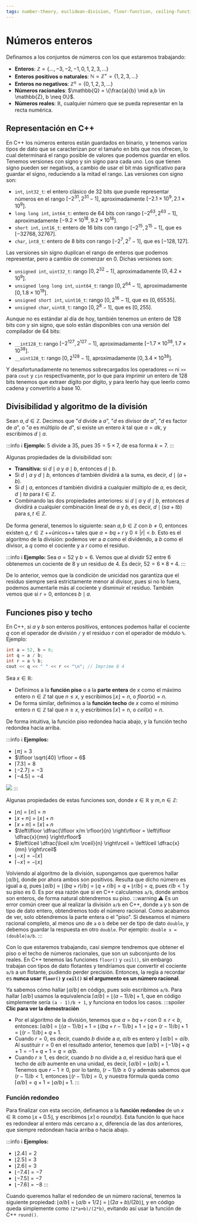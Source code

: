 ```yaml
---
tags: number-theory, euclidean-division, floor-function, ceiling-function
---
```


# Números enteros

Definamos a los conjuntos de números con los que estaremos trabajando:
- **Enteros**: $\mathbb{Z} = \{\ldots, -3, -2, -1, 0, 1, 2, 3, \ldots\}$
- **Enteros positivos o naturales**: $\mathbb{N} = \mathbb{Z}^+ = \{1, 2, 3, \ldots\}$
- **Enteros no negativos**: $\mathbb{Z}^\geq = \{0, 1, 2, 3, \ldots\}$
- **Números racionales**: $\mathbb{Q} = \{\frac{a}{b} \mid a,b \in \mathbb{Z}, b \neq 0\}$.
- **Números reales**: $\mathbb{R}$, cualquier número que se pueda representar en la recta numérica.

## Representación en C++
En C++ los números enteros están guardados en binario, y tenemos varios tipos de dato que se caracterizan por el tamaño en bits que nos ofrecen, lo cual determinará el rango posible de valores que podemos guardar en ellos. Tenemos versiones con signo y sin signo para cada uno. Los que tienen signo pueden ser negativos, a cambio de usar el bit más significativo para guardar el signo, reduciendo a la mitad el rango. Las versiones con signo son:
- `int`, `int32_t`: el entero clásico de 32 bits que puede representar números en el rango $[-2^{31}, 2^{31}-1]$, aproximadamente $[-2.1 \times 10^9, 2.1 \times 10^9]$.
- `long long int`, `int64_t`: entero de 64 bits con rango $[-2^{63}, 2^{63}-1]$, aproximadamente $[-9.2 \times 10^{18}, 9.2 \times 10^{18}]$.
- `short int`, `int16_t`: entero de 16 bits con rango $[-2^{15}, 2^{15}-1]$, que es $[-32768, 32767]$.
- `char`, `int8_t`: entero de 8 bits con rango $[-2^7, 2^7-1]$, que es $[-128, 127]$.

Las versiones sin signo duplican el rango de enteros que podemos representar, pero a cambio de comenzar en $0$.  Dichas versiones son:
- `unsigned int`, `uint32_t`: rango $[0, 2^{32}-1]$, aproximadamente $[0, 4.2 \times 10^9]$.
- `unsigned long long int`, `uint64_t`: rango $[0, 2^{64}-1]$, aproximadamente $[0, 1.8 \times 10^{19}]$.
- `unsigned short int`, `uint16_t`: rango $[0, 2^{16}-1]$, que es $[0, 65535]$.
- `unsigned char`, `uint8_t`: rango $[0, 2^8-1]$, que es $[0, 255]$.

Aunque no es estándar al día de hoy, también tenemos un entero de 128 bits con y sin signo, que solo están disponibles con una versión del compilador de 64 bits:
- `__int128_t`: rango $[-2^{127}, 2^{127}-1]$, aproximadamente $[-1.7 \times 10^{38}, 1.7 \times 10^{38}]$.
- `__uint128_t`: rango $[0, 2^{128}-1]$, aproximadamente $[0, 3.4 \times 10^{38}]$.

Y desafortunadamente no tenemos sobrecargados los operadores ``<<`` ni ``>>`` para ``cout`` y ``cin`` respectivamente, por lo que para imprimir un entero de 128 bits tenemos que extraer dígito por dígito, y para leerlo hay que leerlo como cadena y convertirlo a base 10.

## Divisibilidad y algoritmo de la división
Sean $a, d \in \mathbb{Z}$. Decimos que "$d$ divide a $a$", "$d$ es divisor de $a$", "$d$ es factor de $a$", o "$a$ es múltiplo de $d$", si existe un entero $k$ tal que $a=dk$, y escribimos $d \mid a$.

:::info
:information_source: **Ejemplo:** $5$ divide a $35$, pues $35 = 5 \times 7$, de esa forma $k=7$.
:::

Algunas propiedades de la divisibilidad son:
- **Transitiva:** si $d \mid a$ y $a \mid b$, entonces $d \mid b$.
- Si $d \mid a$ y $d \mid b$, entonces $d$ también dividirá a la suma, es decir, $d \mid (a+b)$.
- Si $d \mid a$, entonces $d$ también dividirá a cualquier múltiplo de $a$, es decir, $d \mid ta$ para $t \in \mathbb{Z}$.
- Combinando las dos propiedades anteriores: si $d \mid a$ y $d \mid b$, entonces $d$ dividirá a cualquier combinación lineal de $a$ y $b$, es decir, $d \mid (sa + tb)$ para $s,t \in \mathbb{Z}$.

De forma general, tenemos lo siguiente: sean $a, b \in \mathbb{Z}$ con $b \neq 0$, entonces existen $q, r \in \mathbb{Z}$ ++únicos++ tales que $a = bq+r$ y $0 \leq \lvert r \rvert < b$. Esto es el algoritmo de la división: podemos ver a $a$ como el dividendo, a $b$ como el divisor, a $q$ como el cociente y a $r$ como el residuo.

:::info
:information_source: **Ejemplo:** Sea $a=52$ y $b=6$. Vemos que al dividir $52$ entre $6$ obtenemos un cociente de $8$ y un residuo de $4$. Es decir, $52 = 6 \times 8 + 4$.
:::

De lo anterior, vemos que la condición de unicidad nos garantiza que el residuo siempre será estrictamente menor al divisor, pues si no lo fuera, podemos aumentarle más al cociente y disminuir el residuo. También vemos que si $r=0$, entonces $b \mid a$.

## Funciones piso y techo
En C++, si $a$ y $b$ son enteros positivos, entonces podemos hallar el cociente $q$ con el operador de división `/` y el residuo $r$ con el operador de módulo `%`. Ejemplo:
```cpp
int a = 52, b = 6;
int q = a / b;
int r = a % b;
cout << q << " " << r << "\n"; // Imprime 8 4
```

Sea $x \in \mathbb{R}$:
- Definimos a la **función piso** o a la **parte entera** de $x$ como el máximo entero $n \in \mathbb{Z}$ tal que $n \leq x$, y escribimos $\lfloor x \rfloor = n$, o $floor(x) = n$.
- De forma similar, definimos a la **función techo** de $x$ como el mínimo entero $n \in \mathbb{Z}$ tal que $n \geq x$, y escribimos $\lceil x \rceil = n$, o $ceil(x) = n$.

De forma intuitiva, la función piso redondea hacia abajo, y la función techo redondea hacia arriba.

:::info
:information_source: **Ejemplos:**
- $\lfloor \pi \rfloor = 3$
- $\lfloor \sqrt{40} \rfloor = 6$
- $\lceil 7.3 \rceil = 8$
- $\lfloor -2.7 \rfloor = -3$
- $\lceil -4.5 \rceil = -4$

![](https://i.imgur.com/IvrIdGA.png)
:::

Algunas propiedades de estas funciones son, donde $x \in \mathbb{R}$ y $m, n \in \mathbb{Z}$:
- $\lfloor n \rfloor = \lceil n \rceil = n$
- $\lfloor x+n \rfloor = \lfloor x \rfloor + n$
- $\lceil x+n \rceil = \lceil x \rceil + n$
- $\left\lfloor \dfrac{\lfloor x/m \rfloor}{n} \right\rfloor = \left\lfloor \dfrac{x}{mn} \right\rfloor$
- $\left\lceil \dfrac{\lceil x/m \rceil}{n} \right\rceil = \left\lceil \dfrac{x}{mn} \right\rceil$
- $\lfloor -x \rfloor = -\lceil x \rceil$
- $\lceil -x \rceil = -\lfloor x \rfloor$

Volviendo al algoritmo de la división, supongamos que queremos hallar $\lfloor a/b \rfloor$, donde por ahora ambos son positivos. Resulta que dicho número es igual a $q$, pues $\lfloor a/b \rfloor = \lfloor (bq+r)/b \rfloor = \lfloor q + r/b \rfloor = q + \lfloor r/b \rfloor = q$, pues $r/b < 1$ y su piso es $0$. Es por esa razón que si en C++ calculamos `a/b`, donde ambos son enteros, de forma natural obtendremos su piso.
:::warning
:warning: Es un error común creer que al realizar la división `a/b` en C++, donde `a` y `b` son de tipo de dato entero, obtendremos todo el número racional. Como acabamos de ver, solo obtendremos la parte entera o el "piso". Si deseamos el número racional completo, al menos uno de `a` o `b` debe ser de tipo de dato `double`, y debemos guardar la respuesta en otro `double`. Por ejemplo: `double x = (double)a/b`.
:::

Con lo que estaremos trabajando, casi siempre tendremos que obtener el piso o el techo de números racionales, que son un subconjunto de los reales. En C++ tenemos las funciones `floor()` y `ceil()`, sin embargo trabajan con tipos de dato flotantes y tendríamos que convertir el cociente `a/b` a un flotante, pudiendo perder precisión. Entonces, la regla a recordar es **nunca usar `floor()` y `ceil()` si el argumento es un número racional**.

Ya sabemos cómo hallar $\lfloor a/b \rfloor$ en código, pues solo escribimos `a/b`. Para hallar $\lceil a/b \rceil$ usamos la equivalencia $\lceil a/b \rceil = \lfloor (a-1)/b \rfloor + 1$, que en código simplemente sería `(a - 1)/b + 1`, y funciona en todos los casos.
:::spoiler **Clic para ver la demostración**
- Por el algoritmo de la división, tenemos que $a=bq+r$ con $0 \leq r < b$, entonces: $\lceil a/b \rceil = \lfloor (a-1)/b \rfloor + 1 = \lfloor (bq+r-1)/b \rfloor + 1 = \lfloor q + (r-1)/b \rfloor + 1 = \lfloor (r-1)/b \rfloor + q+1$.
- Cuando $r=0$, es decir, cuando $b$ divide a $a$, $a/b$ es entero y $\lceil a/b \rceil = a/b$. Al sustituir $r=0$ en el resultado anterior, tenemos que $\lceil a/b \rceil = \lfloor -1/b \rfloor + q+1 = -1+q+1 = q = a/b$.
- Cuando $r \geq 1$, es decir, cuando $b$ no divide a $a$, el residuo hará que el techo de $a/b$ aumente en una unidad, es decir, $\lceil a/b \rceil = \lfloor a/b \rfloor+1$. Tenemos que $r-1 \geq 0$, por lo tanto, $(r-1)/b \geq 0$ y además sabemos que $(r-1)/b < 1$, entonces $\lfloor (r-1)/b \rfloor = 0$, y nuestra fórmula queda como $\lceil a/b \rceil = q+1 = \lfloor a/b \rfloor + 1$.
:::

### Función redondeo
Para finalizar con esta sección, definamos a la **función redondeo** de un $x \in \mathbb{R}$ como $\lfloor x + 0.5 \rfloor$, y escribimos $\lfloor x \rceil$ o $round(x)$. Esta función lo que hace es redondear al entero más cercano a $x$, diferencia de las dos anteriores, que siempre redondean hacia arriba o hacia abajo.

:::info
:information_source: **Ejemplos:**
- $\lfloor 2.4 \rceil = 2$
- $\lfloor 2.5 \rceil = 3$
- $\lfloor 2.6 \rceil = 3$
- $\lfloor -7.4 \rceil = -7$
- $\lfloor -7.5 \rceil = -7$
- $\lfloor -7.6 \rceil = -8$
:::

Cuando queremos hallar el redondeo de un número racional, tenemos la siguiente propiedad: $\lfloor a/b \rceil = \lfloor a/b + 1/2 \rfloor = \lfloor (2a+b)/(2b) \rfloor$, y en código queda simplemente como `(2*a+b)/(2*b)`, evitando así usar la función de C++ `round()`.
